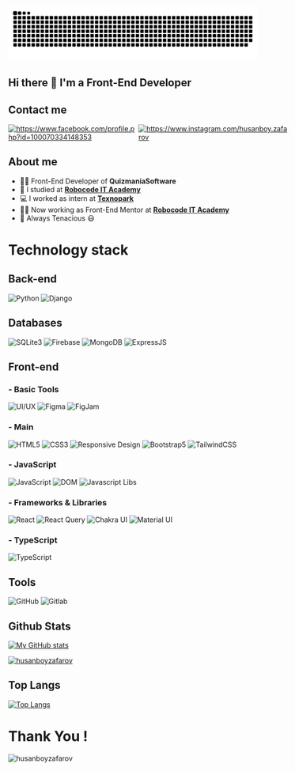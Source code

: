 ![](https://github.com/Platane/snk/raw/output/github-contribution-grid-snake.svg)

## Hi there 👋 I'm a Front-End Developer

## Contact me

<p align="left" style="display: flex;">
<!-- <a href="https://linkedin.com/in/nurullosalaydinov/" target="blank"><img align="center" src="https://raw.githubusercontent.com/rahuldkjain/github-profile-readme-generator/master/src/images/icons/Social/linked-in-alt.svg" alt="https://www.linkedin.com/in/nurullosalaydinov/" height="30" width="40" /></a> -->
<a href="https://www.facebook.com/profile.php?id=100070334148353" target="blank"><img align="center" src="https://raw.githubusercontent.com/rahuldkjain/github-profile-readme-generator/master/src/images/icons/Social/facebook.svg" alt="https://www.facebook.com/profile.php?id=100070334148353" height="22px" width="22px" /></a>
  
<a href="https://www.instagram.com/husanboy.zafarov" target="blank">
  <img align="center" src="https://raw.githubusercontent.com/rahuldkjain/github-profile-readme-generator/master/src/images/icons/Social/instagram.svg" alt="https://www.instagram.com/husanboy.zafarov" height="22px" width="22px" />
  </a>
  
<a href="https://t.me/sam0se">
<svg xmlns="http://www.w3.org/2000/svg" width="16" height="16" fill="currentColor" class="bi bi-telegram" viewBox="0 0 16 16"> <path d="M16 8A8 8 0 1 1 0 8a8 8 0 0 1 16 0zM8.287 5.906c-.778.324-2.334.994-4.666 2.01-.378.15-.577.298-.595.442-.03.243.275.339.69.47l.175.055c.408.133.958.288 1.243.294.26.006.549-.1.868-.32 2.179-1.471 3.304-2.214 3.374-2.23.05-.012.12-.026.166.016.047.041.042.12.037.141-.03.129-1.227 1.241-1.846 1.817-.193.18-.33.307-.358.336a8.154 8.154 0 0 1-.188.186c-.38.366-.664.64.015 1.088.327.216.589.393.85.571.284.194.568.387.936.629.093.06.183.125.27.187.331.236.63.448.997.414.214-.02.435-.22.547-.82.265-1.417.786-4.486.906-5.751a1.426 1.426 0 0 0-.013-.315.337.337 0 0 0-.114-.217.526.526 0 0 0-.31-.093c-.3.005-.763.166-2.984 1.09z"/> </svg>

</a>
</p>

## About me

- 👨‍💻 Front-End Developer of **QuizmaniaSoftware**
- 🔭 I studied at **[Robocode IT Academy](https://robocode.uz)** 
- 💻 I worked as intern at **[Texnopark](https://t.me/yoshlartexnoparki)**
- 👨‍🏫 Now working as Front-End Mentor at **[Robocode IT Academy](https://robocode.uz)**
- 🌱 Always Tenacious 😃

# Technology stack

## **Back-end**
![Python](https://img.shields.io/badge/Python-3-FFDB63)
![Django](https://img.shields.io/badge/Django-0C4B33)

## **Databases**
![SQLite3](https://img.shields.io/badge/SQLite-3-3185FC)
![Firebase](https://img.shields.io/badge/Firebase-FFCA28)
![MongoDB](https://img.shields.io/badge/Mongo-DB-80ed99)
![ExpressJS](https://img.shields.io/badge/Express-js-ffd60a)

## **Front-end**
### - **Basic Tools**
![UI/UX](https://img.shields.io/badge/UI%2FUX-Design-DC493A)
![Figma](https://img.shields.io/badge/Figma-Design-white)
![FigJam](https://img.shields.io/badge/FigmaJam-9647F5)
### - **Main**
![HTML5](https://img.shields.io/badge/HTML5-E65732)
![CSS3](https://img.shields.io/badge/CSS3-189CED)
![Responsive Design](https://img.shields.io/badge/Responsive-Design-189CED)
![Bootstrap5](https://img.shields.io/badge/Bootstrap-712CF9)
![TailwindCSS](https://img.shields.io/badge/Tailwind-CSS-38bdf8)
### - **JavaScript**
![JavaScript](https://img.shields.io/badge/Javascript-F7E01D)
![DOM](https://img.shields.io/badge/DOM-Manipulation-F7E01D)
![Javascript Libs](https://img.shields.io/badge/Javascript-Libs-F7E01D)
### - Frameworks & Libraries
![React](https://badgen.net/badge/React/JS/61DAFB)
![React Query](https://badgen.net/badge/React/Query/FF4154)
![Chakra UI](https://badgen.net/badge/Chakra/UI/319795)
![Material UI](https://badgen.net/badge/Material/UI/007FFF)
### - TypeScript
![TypeScript](https://badgen.net/badge/TypeScript/Static%20Typing/3178C6)

## **Tools**
![GitHub](https://badgen.net/badge/Git/hub/360F4C)
![Gitlab](https://badgen.net/badge/Git/LAB/FC6D27)

## **Github Stats**
[![My GitHub stats](https://github-readme-stats.vercel.app/api?username=HusanboyZafarov&hide=contribs,prs&show_icons=true&theme=tokyonight)](https://github.com/HusanboyZafarov/)
<p align="left"> <a href="https://github.com/ryo-ma/github-profile-trophy"><img src="https://github-profile-trophy.vercel.app/?username=husanboyzafarov" alt="husanboyzafarov" /></a> </p>

## **Top Langs**
[![Top Langs](https://github-readme-stats.vercel.app/api/top-langs/?username=HusanboyZafarov&layout=compact&theme=tokyonight)](https://github.com/HusanboyZafarov/)

# Thank You !
<p align="left"> <img src="https://komarev.com/ghpvc/?username=husanboyzafarov&label=Profile%20views&color=0e75b6&style=flat" alt="husanboyzafarov" /> </p>
